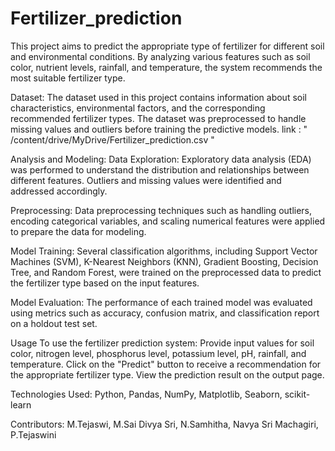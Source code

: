 # Fertilizer_prediction
This project aims to predict the appropriate type of fertilizer for different soil and environmental conditions. By analyzing various features such as soil color, nutrient levels, rainfall, and temperature, the system recommends the most suitable fertilizer type.

Dataset:
The dataset used in this project contains information about soil characteristics, environmental factors, and the corresponding recommended fertilizer types. The dataset was preprocessed to handle missing values and outliers before training the predictive models.
link : " /content/drive/MyDrive/Fertilizer_prediction.csv "

Analysis and Modeling:
Data Exploration: Exploratory data analysis (EDA) was performed to understand the distribution and relationships between different features. Outliers and missing values were identified and addressed accordingly.

Preprocessing: Data preprocessing techniques such as handling outliers, encoding categorical variables, and scaling numerical features were applied to prepare the data for modeling.

Model Training: Several classification algorithms, including Support Vector Machines (SVM), K-Nearest Neighbors (KNN), Gradient Boosting, Decision Tree, and Random Forest, were trained on the preprocessed data to predict the fertilizer type based on the input features.

Model Evaluation: The performance of each trained model was evaluated using metrics such as accuracy, confusion matrix, and classification report on a holdout test set.

Usage
To use the fertilizer prediction system:
Provide input values for soil color, nitrogen level, phosphorus level, potassium level, pH, rainfall, and temperature.
Click on the "Predict" button to receive a recommendation for the appropriate fertilizer type.
View the prediction result on the output page.

Technologies Used:
Python,
Pandas,
NumPy,
Matplotlib,
Seaborn,
scikit-learn

Contributors:
        M.Tejaswi,
        M.Sai Divya Sri,
        N.Samhitha,
        Navya Sri Machagiri,
        P.Tejaswini
